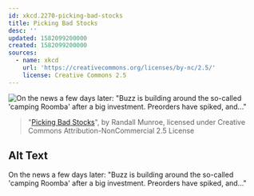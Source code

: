 ```yaml
---
id: xkcd.2270-picking-bad-stocks
title: Picking Bad Stocks
desc: ''
updated: 1582099200000
created: 1582099200000
sources:
  - name: xkcd
    url: 'https://creativecommons.org/licenses/by-nc/2.5/'
    license: Creative Commons 2.5
---
```

![On the news a few days later: "Buzz is building around the so-called 'camping Roomba' after a big investment. Preorders have spiked, and..."](https://imgs.xkcd.com/comics/picking_bad_stocks.png)
> "[Picking Bad Stocks](https://xkcd.com/2270/)", by Randall Munroe, licensed under Creative Commons Attribution-NonCommercial 2.5 License

## Alt Text
On the news a few days later: "Buzz is building around the so-called 'camping Roomba' after a big investment. Preorders have spiked, and..."
